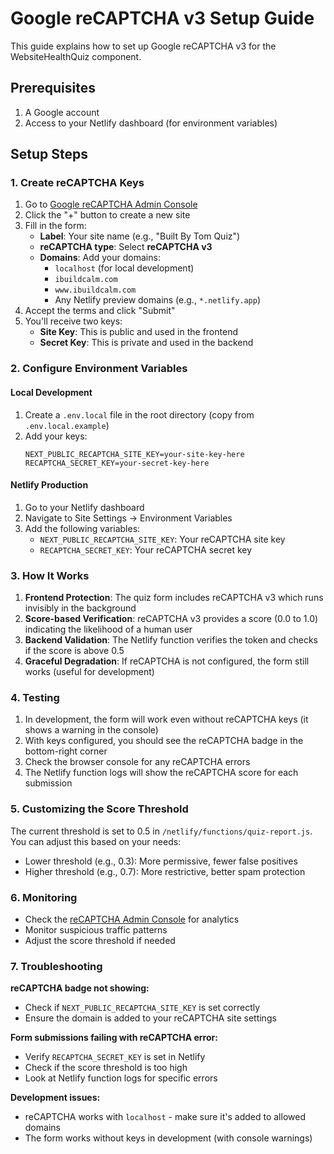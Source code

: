 # Google reCAPTCHA v3 Setup Guide

This guide explains how to set up Google reCAPTCHA v3 for the WebsiteHealthQuiz component.

## Prerequisites

1. A Google account
2. Access to your Netlify dashboard (for environment variables)

## Setup Steps

### 1. Create reCAPTCHA Keys

1. Go to [Google reCAPTCHA Admin Console](https://www.google.com/recaptcha/admin)
2. Click the "+" button to create a new site
3. Fill in the form:
   - **Label**: Your site name (e.g., "Built By Tom Quiz")
   - **reCAPTCHA type**: Select **reCAPTCHA v3**
   - **Domains**: Add your domains:
     - `localhost` (for local development)
     - `ibuildcalm.com`
     - `www.ibuildcalm.com`
     - Any Netlify preview domains (e.g., `*.netlify.app`)
4. Accept the terms and click "Submit"
5. You'll receive two keys:
   - **Site Key**: This is public and used in the frontend
   - **Secret Key**: This is private and used in the backend

### 2. Configure Environment Variables

#### Local Development

1. Create a `.env.local` file in the root directory (copy from `.env.local.example`)
2. Add your keys:
   ```
   NEXT_PUBLIC_RECAPTCHA_SITE_KEY=your-site-key-here
   RECAPTCHA_SECRET_KEY=your-secret-key-here
   ```

#### Netlify Production

1. Go to your Netlify dashboard
2. Navigate to Site Settings → Environment Variables
3. Add the following variables:
   - `NEXT_PUBLIC_RECAPTCHA_SITE_KEY`: Your reCAPTCHA site key
   - `RECAPTCHA_SECRET_KEY`: Your reCAPTCHA secret key

### 3. How It Works

1. **Frontend Protection**: The quiz form includes reCAPTCHA v3 which runs invisibly in the background
2. **Score-based Verification**: reCAPTCHA v3 provides a score (0.0 to 1.0) indicating the likelihood of a human user
3. **Backend Validation**: The Netlify function verifies the token and checks if the score is above 0.5
4. **Graceful Degradation**: If reCAPTCHA is not configured, the form still works (useful for development)

### 4. Testing

1. In development, the form will work even without reCAPTCHA keys (it shows a warning in the console)
2. With keys configured, you should see the reCAPTCHA badge in the bottom-right corner
3. Check the browser console for any reCAPTCHA errors
4. The Netlify function logs will show the reCAPTCHA score for each submission

### 5. Customizing the Score Threshold

The current threshold is set to 0.5 in `/netlify/functions/quiz-report.js`. You can adjust this based on your needs:
- Lower threshold (e.g., 0.3): More permissive, fewer false positives
- Higher threshold (e.g., 0.7): More restrictive, better spam protection

### 6. Monitoring

- Check the [reCAPTCHA Admin Console](https://www.google.com/recaptcha/admin) for analytics
- Monitor suspicious traffic patterns
- Adjust the score threshold if needed

### 7. Troubleshooting

**reCAPTCHA badge not showing:**
- Check if `NEXT_PUBLIC_RECAPTCHA_SITE_KEY` is set correctly
- Ensure the domain is added to your reCAPTCHA site settings

**Form submissions failing with reCAPTCHA error:**
- Verify `RECAPTCHA_SECRET_KEY` is set in Netlify
- Check if the score threshold is too high
- Look at Netlify function logs for specific errors

**Development issues:**
- reCAPTCHA works with `localhost` - make sure it's added to allowed domains
- The form works without keys in development (with console warnings)